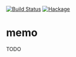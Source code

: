 [![Build Status](https://secure.travis-ci.org/sboosali/memo.svg)](http://travis-ci.org/sboosali/memo)
[![Hackage](https://img.shields.io/hackage/v/memo.svg)](https://hackage.haskell.org/package/memo)

# memo

TODO 